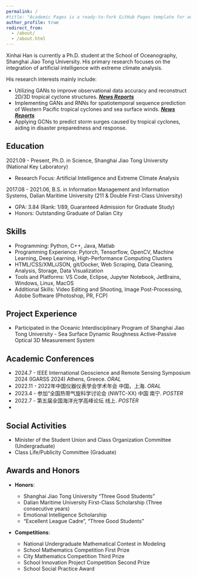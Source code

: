 ```yaml
---
permalink: /
#title: "Academic Pages is a ready-to-fork GitHub Pages template for academic personal websites"
author_profile: true
redirect_from: 
  - /about/
  - /about.html
---
```

Xinhai Han is currently a Ph.D. student at the School of Oceanography, Shanghai Jiao Tong University. His primary research focuses on the integration of artificial intelligence with extreme climate analysis.

His research interests mainly include:
- Utilizing GANs to improve observational data accuracy and reconstruct 2D/3D tropical cyclone structures. [***News Reports***](https://soed.sio.org.cn/index_kydt/4722.html)
- Implementing GANs and RNNs for spatiotemporal sequence prediction of Western Pacific tropical cyclones and sea surface winds. [***News Reports*** ](https://www.sml-zhuhai.cn/info/2829.html)
- Applying GCNs to predict storm surges caused by tropical cyclones, aiding in disaster preparedness and response.
 
## Education

2021.09 - Present, Ph.D. in Science, Shanghai Jiao Tong University (National Key Laboratory)
- Research Focus: Artificial Intelligence and Extreme Climate Analysis

2017.08 - 2021.06, B.S. in Information Management and Information Systems, Dalian Maritime University (211 & Double First-Class University)
- GPA: 3.84 (Rank: 1/89, Guaranteed Admission for Graduate Study)
- Honors: Outstanding Graduate of Dalian City

## Skills

- Programming: Python, C++, Java, Matlab
- Programming Experience: Pytorch, Tensorflow, OpenCV, Machine Learning, Deep Learning, High-Performance Computing Clusters
- HTML/CSS/XML/JSON, git/Docker, Web Scraping, Data Cleaning, Analysis, Storage, Data Visualization
- Tools and Platforms: VS Code, Eclipse, Jupyter Notebook, JetBrains, Windows, Linux, MacOS
- Additional Skills: Video Editing and Shooting, Image Post-Processing, Adobe Software (Photoshop, PR, FCP)

## Project Experience ##

- Participated in the Oceanic Interdisciplinary Program of Shanghai Jiao Tong University - Sea Surface Dynamic Roughness Active-Passive Optical 3D Measurement System

## Academic Conferences ##

- 2024.7 - IEEE International Geoscience and Remote Sensing Symposium 2024 (IGARSS 2024) Athens, Greece. *ORAL*
- 2022.11 - 2022年中国仪器仪表学会学术年会 中国，上海. *ORAL*
- 2023.4 - 参加“全国热带气旋科学讨论会 (NWTC-XX) 中国 南宁. *POSTER*
- 2022.7 - 第五届全国海洋光学高峰论坛 线上. *POSTER*
- 
## Social Activities

- Minister of the Student Union and Class Organization Committee (Undergraduate)
- Class Life/Publicity Committee (Graduate)

## Awards and Honors

- **Honors**:
  - Shanghai Jiao Tong University “Three Good Students”
  - Dalian Maritime University First-Class Scholarship (Three consecutive years)
  - Emotional Intelligence Scholarship
  - “Excellent League Cadre”, “Three Good Students”

- **Competitions**:
  - National Undergraduate Mathematical Contest in Modeling
  - School Mathematics Competition First Prize
  - City Mathematics Competition Third Prize
  - School Innovation Project Competition Second Prize
  - School Social Practice Award
